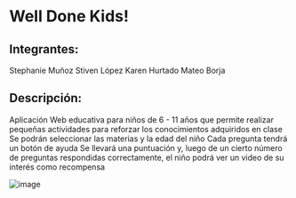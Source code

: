 # Well Done Kids!

## Integrantes:
Stephanie Muñoz
Stiven López
Karen Hurtado
Mateo Borja

## Descripción:
Aplicación Web educativa para niños de 6 - 11 años que permite realizar pequeñas actividades para reforzar los conocimientos adquiridos en clase 
Se podrán seleccionar las materias y la edad del niño
Cada pregunta tendrá un botón de ayuda
Se llevará una puntuación y, luego de un cierto número de preguntas respondidas correctamente, el niño podrá ver un video de su interés como recompensa

![image](https://user-images.githubusercontent.com/58042139/111417925-bf7fef80-86b4-11eb-8d45-d76deb06675f.png)

